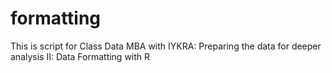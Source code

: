 # formatting

This is script for Class Data MBA with IYKRA: Preparing the data for deeper analysis II: Data Formatting with R
